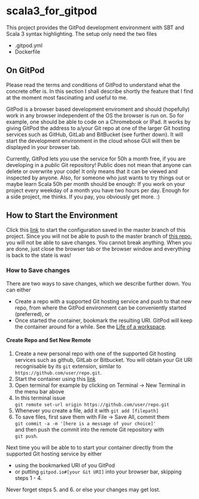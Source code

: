 # scala3_for_gitpod
This project provides the GitPod development environment with SBT and 
Scala 3 syntax highlighting. The setup only need the two files
* .gitpod.yml
* Dockerfile

## On GitPod
Please read the terms and conditions of GitPod to understand what the concrete offer is.
In this section I shall describe shortly the feature that I find at the moment most 
fascinating and useful to me.

GitPod is a browser based development enviroment and should (hopefully) work in any browser
independent of the OS the browser is run on. So for example, one should be able to code on 
a Chromebook or IPad. It works by giving GitPod the address to a/your Git repo at one of the
larger Git hosting services such as GitHub, GitLab and BitBucket (see further down). It will start the
development environment in the cloud whose GUI will then be displayed in your browser tab.

Currently, GitPod lets you use the service for 50h a month free, if you are 
developing in a _public_ Git repository! Public does not mean that anyone can delete or overwrite
your code! It only means that it can be viewed and inspected by anyone. Also, for someone who just 
wants to try things out or maybe learn Scala 50h per month should be enough: If you work on your 
project every weekday of a month you have two hours per day. Enough for a side project, me thinks. 
If you pay, you obviously get more. :)

## How to Start the Environment

Click this [link](gitpod.io#https://github.com/robertPiro/scala3_for_gitpod) to start the 
configuration saved in the master branch of this project. Since you will not be able to
push to the master branch of [this repo](https://github.com/robertPiro/scala3_for_gitpod), 
you will not be able to save changes. You cannot break anything. When you are done, just close
the browser tab or the browser window and everything is back to the state is was!

### How to Save changes
There are two ways to save changes, which we describe further down. You can either 

* Create a repo with a supported Git hosting service and push to that new repo, from where
the GitPod environment can be conveniently started (preferred), or
* Once started the container, bookmark the resulting URI. GitPod will keep the container 
around for a while. See the [Life of a workspace](https://www.gitpod.io/docs/life-of-workspace/).

#### Create Repo and Set New Remote
1. Create a new personal repo with one of the supported Git hosting services such as github, GitLab or Bitbucket.
You will obtain your Git URI recognisable by its `git` extension, similar to
`https://github.com/user/repo.git`.
2. Start the container using this [link](gitpod.io#https://github.com/robertPiro/scala3_for_gitpod)
3. Open terminal for example by clicking on Terminal -> New Terminal in the menu bar above
4. In this terminal issue <br>
```git remote set-url origin https://github.com/user/repo.git```
5. Whenever you create a file, add it with `git add [filepath]`
6. To save files, first save them with File -> Save All, commit them<br>
```git commit -a -m '[here is a message of your choice]'```<br>
and then push the commit into the remote Git repository with<br>
```git push```.

Next time you will be able to to start your container directly from the supported Git hosting service
by either 
* using the bookmarked URI of you GitPod
* or putting ```gitpod.io#[your Git URI]``` into your browser bar, skipping steps 1 - 4. 

Never forget steps 5. and 6. or else your changes may get lost.



